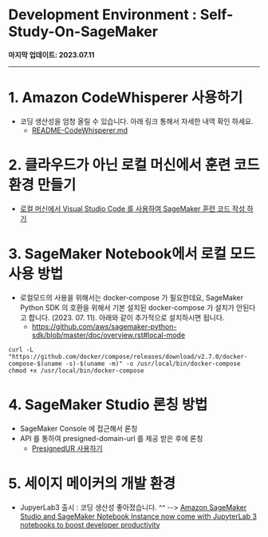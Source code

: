 # Development Environment : Self-Study-On-SageMaker

**마지막 업데이트: 2023.07.11**


---

# 1. Amazon CodeWhisperer 사용하기
- 코딩 생산성을 엄청 올릴 수 있습니다. 아래 링크 통해서 자세한 내역 확인 하세요.
    - [README-CodeWhisperer.md](README-CodeWhisperer.md)

# 2. 클라우드가 아닌 로컬 머신에서 훈련 코드 환경 만들기 
- [로컬 머신에서 Visual Studio Code 를 사용하여 SageMaker 훈련 코드 작성 하기](README-Local-VS-Code.md)

# 3. SageMaker Notebook에서 로컬 모드 사용 방법
- 로컬모드의 사용을 위해서는 docker-compose 가 필요한데요, SageMaker Python SDK 의 호환을 위해서 기본 설치된 docker-compose 가 설치가 안된다고 합니다. (2023. 07. 11). 아래와 같이 추가적으로 설치하시면 됩니다.
    - https://github.com/aws/sagemaker-python-sdk/blob/master/doc/overview.rst#local-mode
```
curl -L "https://github.com/docker/compose/releases/download/v2.7.0/docker-compose-$(uname -s)-$(uname -m)" -o /usr/local/bin/docker-compose
chmod +x /usr/local/bin/docker-compose
```

# 4. SageMaker Studio 론칭 방법
- SageMaker Console 에 접근해서 론칭
- API 를 통하여 presigned-domain-url 를 제공 받은 후에 론칭
    - [PresignedUR 사용하기](README-PresignedURL.md)
    
    
# 5. 세이지 메이커의 개발 환경
- JupyerLab3 출시 : 코딩 생산성 좋아졌습니다. ^^  --> [Amazon SageMaker Studio and SageMaker Notebook Instance now come with JupyterLab 3 notebooks to boost developer productivity](https://aws.amazon.com/blogs/machine-learning/amazon-sagemaker-studio-and-sagemaker-notebook-instance-now-come-with-jupyterlab-3-notebooks-to-boost-developer-productivity/)
    